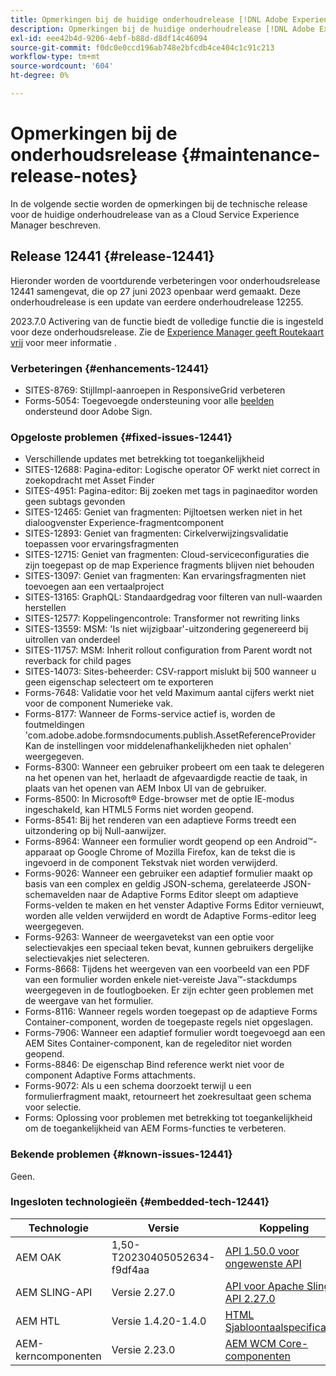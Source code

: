 ```yaml
---
title: Opmerkingen bij de huidige onderhoudrelease [!DNL Adobe Experience Manager] as a Cloud Service.
description: Opmerkingen bij de huidige onderhoudrelease [!DNL Adobe Experience Manager] as a Cloud Service.
exl-id: eee42b4d-9206-4ebf-b88d-d8df14c46094
source-git-commit: f0dc0e0ccd196ab748e2bfcdb4ce404c1c91c213
workflow-type: tm+mt
source-wordcount: '604'
ht-degree: 0%

---
```


# Opmerkingen bij de onderhoudsrelease {#maintenance-release-notes}

In de volgende sectie worden de opmerkingen bij de technische release voor de huidige onderhoudrelease van as a Cloud Service Experience Manager beschreven.

## Release 12441 {#release-12441}

Hieronder worden de voortdurende verbeteringen voor onderhoudsrelease 12441 samengevat, die op 27 juni 2023 openbaar werd gemaakt. Deze onderhoudrelease is een update van eerdere onderhoudrelease 12255.

2023.7.0 Activering van de functie biedt de volledige functie die is ingesteld voor deze onderhoudsrelease. Zie de [Experience Manager geeft Routekaart vrij](https://experienceleague.adobe.com/docs/experience-manager-release-information/aem-release-updates/update-releases-roadmap.html) voor meer informatie .

### Verbeteringen {#enhancements-12441}

- SITES-8769: StijlImpl-aanroepen in ResponsiveGrid verbeteren
- Forms-5054: Toegevoegde ondersteuning voor alle [beelden](https://opensource.adobe.com/acrobat-sign/acrobat_sign_events/webhookeventsagreements.html) ondersteund door Adobe Sign.

### Opgeloste problemen {#fixed-issues-12441}

- Verschillende updates met betrekking tot toegankelijkheid
- SITES-12688: Pagina-editor: Logische operator OF werkt niet correct in zoekopdracht met Asset Finder
- SITES-4951: Pagina-editor: Bij zoeken met tags in paginaeditor worden geen subtags gevonden
- SITES-12465: Geniet van fragmenten: Pijltoetsen werken niet in het dialoogvenster Experience-fragmentcomponent
- SITES-12893: Geniet van fragmenten: Cirkelverwijzingsvalidatie toepassen voor ervaringsfragmenten
- SITES-12715: Geniet van fragmenten: Cloud-serviceconfiguraties die zijn toegepast op de map Experience fragments blijven niet behouden
- SITES-13097: Geniet van fragmenten: Kan ervaringsfragmenten niet toevoegen aan een vertaalproject
- SITES-13165: GraphQL: Standaardgedrag voor filteren van null-waarden herstellen
- SITES-12577: Koppelingencontrole: Transformer not rewriting links
- SITES-13559: MSM: &#39;Is niet wijzigbaar&#39;-uitzondering gegenereerd bij uitrollen van onderdeel
- SITES-11757: MSM: Inherit rollout configuration from Parent wordt not reverback for child pages
- SITES-14073: Sites-beheerder: CSV-rapport mislukt bij 500 wanneer u geen eigenschap selecteert om te exporteren
- Forms-7648: Validatie voor het veld Maximum aantal cijfers werkt niet voor de component Numerieke vak.
- Forms-8177: Wanneer de Forms-service actief is, worden de foutmeldingen &#39;com.adobe.adobe.formsndocuments.publish.AssetReferenceProvider Kan de instellingen voor middelenafhankelijkheden niet ophalen&#39; weergegeven.
- Forms-8300: Wanneer een gebruiker probeert om een taak te delegeren na het openen van het, herlaadt de afgevaardigde reactie de taak, in plaats van het openen van AEM Inbox UI van de gebruiker.
- Forms-8500: In Microsoft® Edge-browser met de optie IE-modus ingeschakeld, kan HTML5 Forms niet worden geopend.
- Forms-8541: Bij het renderen van een adaptieve Forms treedt een uitzondering op bij Null-aanwijzer.
- Forms-8964: Wanneer een formulier wordt geopend op een Android™-apparaat op Google Chrome of Mozilla Firefox, kan de tekst die is ingevoerd in de component Tekstvak niet worden verwijderd.
- Forms-9026: Wanneer een gebruiker een adaptief formulier maakt op basis van een complex en geldig JSON-schema, gerelateerde JSON-schemavelden naar de Adaptive Forms Editor sleept om adaptieve Forms-velden te maken en het venster Adaptive Forms Editor vernieuwt, worden alle velden verwijderd en wordt de Adaptive Forms-editor leeg weergegeven.
- Forms-9263: Wanneer de weergavetekst van een optie voor selectievakjes een speciaal teken bevat, kunnen gebruikers dergelijke selectievakjes niet selecteren.
- Forms-8668: Tijdens het weergeven van een voorbeeld van een PDF van een formulier worden enkele niet-vereiste Java™-stackdumps weergegeven in de foutlogboeken. Er zijn echter geen problemen met de weergave van het formulier.
- Forms-8116: Wanneer regels worden toegepast op de adaptieve Forms Container-component, worden de toegepaste regels niet opgeslagen.
- Forms-7906: Wanneer een adaptief formulier wordt toegevoegd aan een AEM Sites Container-component, kan de regeleditor niet worden geopend.
- Forms-8846: De eigenschap Bind reference werkt niet voor de component Adaptive Forms attachments.
- Forms-9072: Als u een schema doorzoekt terwijl u een formulierfragment maakt, retourneert het zoekresultaat geen schema voor selectie.
- Forms: Oplossing voor problemen met betrekking tot toegankelijkheid om de toegankelijkheid van AEM Forms-functies te verbeteren.


### Bekende problemen {#known-issues-12441}

Geen.

### Ingesloten technologieën {#embedded-tech-12441}

| Technologie | Versie | Koppeling |
|---|---|---|
| AEM OAK | 1,50-T20230405052634-f9df4aa | [API 1.50.0 voor ongewenste API](https://www.javadoc.io/doc/org.apache.jackrabbit/oak-api/1.50.0/index.html) |
| AEM SLING-API | Versie 2.27.0 | [API voor Apache Sling API 2.27.0](https://www.javadoc.io/doc/org.apache.sling/org.apache.sling.api/latest/index.html) |
| AEM HTL | Versie 1.4.20-1.4.0 | [HTML Sjabloontaalspecificaties](https://github.com/adobe/htl-spec) |
| AEM-kerncomponenten | Versie 2.23.0 | [AEM WCM Core-componenten](https://github.com/adobe/aem-core-wcm-components) |
